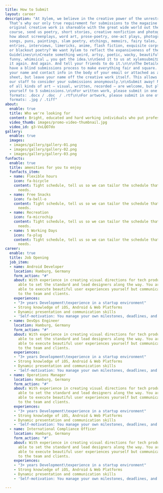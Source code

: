```yaml
---
title: How to Submit
layout: career
description: "At Xylem, we believe in the creative power of the unrestrained imagination.
  That’s why our only true requirement for submissions to the magazine is that your
  original creative work is shareable with the great wide world out there. \n\nOf
  course, send us poetry, short stories, creative nonfiction and photography. But
  how about screenplays, word art, prose-poetry, one-act plays, photographed sculpture,
  songs, puns, paintings, slam poetry, etchings, memoirs, fairy tales, cartoons, journal
  entries, interviews, limericks, anime, flash fiction, exquisite corpses, collages,
  or blackout poetry? We want Xylem to reflect the expansiveness of the artistic mind.\n\n\nGeneral
  Guidelines\n\nCreate something weird, artsy, poetic, wacky, beautiful, terrifying,
  funny, whimsical … you get the idea.\n\nSend it to us at xylemsubmit@gmail.com.\n\nDo
  it again. And again. And tell your friends to do it.\n\n\nThe Detailed Requirements\n\nWe
  have a blind submissions process to make everything fair and square. Please include
  your name and contact info in the body of your email or attached as a separate cover
  sheet, but leave your name off the creative work itself. This allows for all of
  our staff to consider your submissions anonymously.\n\nSubmit away! Multiple submissions
  of all kinds of art — visual, written, recorded — are welcome, but please limit
  yourself to 5 submissions.\n\nFor written work, please submit in one of the following
  formats: .docx / .doc  / .rtf\n\nFor artwork, please submit in one of the following
  formats: .jpg / .tiff"
about:
  enable: true
  title: Who we're looking for
  content: Bright, educated and hard working individuals who put professionalism first.
  video_thumb: images/promo-video-thumbnail.jpg
  video_id: g3-VxLQO7do
gallery:
  enable: true
  images:
  - images/gallery/gallery-01.png
  - images/gallery/gallery-02.png
  - images/gallery/gallery-03.png
funfacts:
  enable: true
  title: amenities for you to enjoy
  funfacts_item:
  - name: Flexible hours
    icon: fa-bicycle
    content: Tight schedule, tell us so we can tailor the schedule that fits your
      needs.
  - name: Free Snacks
    icon: fa-bell-o
    content: Tight schedule, tell us so we can tailor the schedule that fits your
      needs.
  - name: Recreation
    icon: fa-microchip
    content: Tight schedule, tell us so we can tailor the schedule that fits your
      needs.
  - name: 5 Working Days
    icon: fa-plug
    content: Tight schedule, tell us so we can tailor the schedule that fits your
      needs.
career:
  enable: true
  title: Job Opening
  job_item:
  - name: Android Developer
    location: Hamburg, Germany
    form_action: "#"
    about: With experience in creating visual directions for tech products, you are
      able to set the standard and lead designers along the way. You are not only
      able to execute beautiful user experiences yourself but communicate those concepts
      to the team and clients.
    experiences:
    - "3+ years Development\texperience in a startup environment"
    - Strong knowledge of iOS, Android & Web Platforms
    - Dynamic presentation and communication skills
    - 'Self-motivation: You manage your own milestones, deadlines, and priorities'
  - name: DevOps Engineer
    location: Hamburg, Germany
    form_action: "#"
    about: With experience in creating visual directions for tech products, you are
      able to set the standard and lead designers along the way. You are not only
      able to execute beautiful user experiences yourself but communicate those concepts
      to the team and clients.
    experiences:
    - "3+ years Development\texperience in a startup environment"
    - Strong knowledge of iOS, Android & Web Platforms
    - Dynamic presentation and communication skills
    - 'Self-motivation: You manage your own milestones, deadlines, and priorities'
  - name: Operations Manager
    location: Hamburg, Germany
    form_action: "#"
    about: With experience in creating visual directions for tech products, you are
      able to set the standard and lead designers along the way. You are not only
      able to execute beautiful user experiences yourself but communicate those concepts
      to the team and clients.
    experiences:
    - "3+ years Development\texperience in a startup environment"
    - Strong knowledge of iOS, Android & Web Platforms
    - Dynamic presentation and communication skills
    - 'Self-motivation: You manage your own milestones, deadlines, and priorities'
  - name: International Compliance Officer
    location: Hamburg, Germany
    form_action: "#"
    about: With experience in creating visual directions for tech products, you are
      able to set the standard and lead designers along the way. You are not only
      able to execute beautiful user experiences yourself but communicate those concepts
      to the team and clients.
    experiences:
    - "3+ years Development\texperience in a startup environment"
    - Strong knowledge of iOS, Android & Web Platforms
    - Dynamic presentation and communication skills
    - 'Self-motivation: You manage your own milestones, deadlines, and priorities'

---
```

